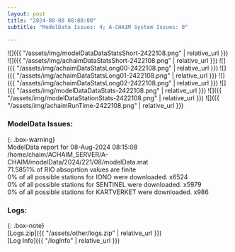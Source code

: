 ```yaml
---
layout: post
title: "2024-08-08 08:00:00"
subtitle: "ModelData Issues: 4; A-CHAIM System Issues: 0"

---
```


![]({{ "/assets/img/modelDataDataStatsShort-2422108.png" | relative_url }})
![]({{ "/assets/img/achaimDataStatsShort-2422108.png" | relative_url }})
![]({{ "/assets/img/achaimDataStatsLong00-2422108.png" | relative_url }})
![]({{ "/assets/img/achaimDataStatsLong01-2422108.png" | relative_url }})
![]({{ "/assets/img/achaimDataStatsLong02-2422108.png" | relative_url }})
![]({{ "/assets/img/modelDataDataStats-2422108.png" | relative_url }})
![]({{ "/assets/img/modelDataStationStats-2422108.png" | relative_url }})
![]({{ "/assets/img/achaimRunTime-2422108.png" | relative_url }})


### ModelData Issues:  
  
{: .box-warning}  
 ModelData report for 08-Aug-2024 08:15:08   
 /home/chaim/ACHAIM_SERVER/A-CHAIM/modelData/2024/221/08/modelData.mat   
 71.5851% of RIO absoprtion values are finite   
 0% of all possible stations for IONO were downloaded. x6524   
 0% of all possible stations for SENTINEL were downloaded. x5979   
 0% of all possible stations for KARTVERKET were downloaded. x986   
  


### Logs:  
  
{: .box-note}  
[Logs.zip]({{ "/assets/other/logs.zip" | relative_url }})  
[Log Info]({{ "/logInfo" | relative_url }})  
